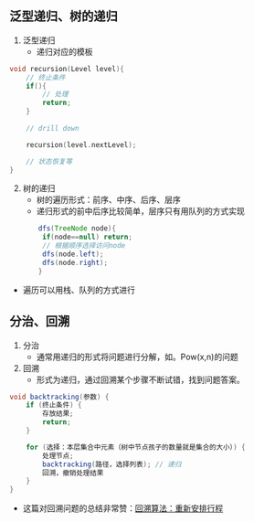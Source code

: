## 泛型递归、树的递归
1. 泛型递归
   - 递归对应的模板
```c++
void recursion(Level level){
	// 终止条件
	if(){
		// 处理
		return;
	}
	
	// drill down

	recursion(level.nextLevel);

	// 状态恢复等
}
```
2. 树的递归
   - 树的遍历形式：前序、中序、后序、层序
   - 递归形式的前中后序比较简单，层序只有用队列的方式实现
```java
	   dfs(TreeNode node){
	   	if(node==null) return;
	   	// 根据顺序选择访问node
	   	dfs(node.left);
	   	dfs(node.right);
	   }
```
   - 遍历可以用栈、队列的方式进行

## 分治、回溯
1. 分治
   - 通常用递归的形式将问题进行分解，如。Pow(x,n)的问题
2. 回溯
   - 形式为递归，通过回溯某个步骤不断试错，找到问题答案。
```java
void backtracking(参数) {
    if (终止条件) {
        存放结果;
        return;
    }

    for (选择：本层集合中元素（树中节点孩子的数量就是集合的大小）) {
        处理节点;
        backtracking(路径，选择列表); // 递归
        回溯，撤销处理结果
    }
}
```
   - 这篇对回溯问题的总结非常赞：[回溯算法：重新安排行程](https://mp.weixin.qq.com/s/r73thpBnK1tXndFDtlsdCQ)